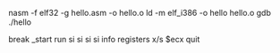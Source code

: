 nasm -f elf32 -g hello.asm -o hello.o
ld -m elf_i386 -o hello hello.o
gdb ./hello

break _start
run
si
si
si
si
info registers
x/s $ecx
quit 